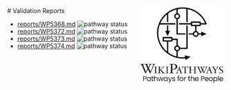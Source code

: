 <img style="float: right; width: 200px" src="logo.png" />
# Validation Reports

* [reports/WP5368.md](reports/WP5368.md) <img alt="pathway status" src="https://img.shields.io/endpoint?url=https://egonw.github.io/daniela/reports/reports/WP5368.json">
* [reports/WP5372.md](reports/WP5372.md) <img alt="pathway status" src="https://img.shields.io/endpoint?url=https://egonw.github.io/daniela/reports/reports/WP5372.json">
* [reports/WP5373.md](reports/WP5373.md) <img alt="pathway status" src="https://img.shields.io/endpoint?url=https://egonw.github.io/daniela/reports/reports/WP5373.json">
* [reports/WP5374.md](reports/WP5374.md) <img alt="pathway status" src="https://img.shields.io/endpoint?url=https://egonw.github.io/daniela/reports/reports/WP5374.json">
